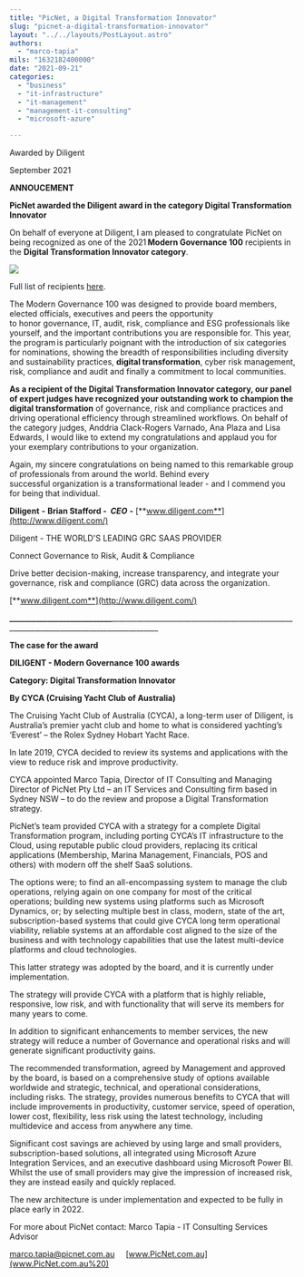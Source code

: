 ```yaml
---
title: "PicNet, a Digital Transformation Innovator"
slug: "picnet-a-digital-transformation-innovator"
layout: "../../layouts/PostLayout.astro"
authors: 
  - "marco-tapia"
mils: "1632182400000"
date: "2021-09-21"
categories: 
  - "business"
  - "it-infrastructure"
  - "it-management"
  - "management-it-consulting"
  - "microsoft-azure"

---
```


Awarded by Diligent

September 2021

**ANNOUCEMENT**

**PicNet awarded the Diligent award in the category Digital Transformation Innovator**

On behalf of everyone at Diligent, I am pleased to congratulate PicNet on being recognized as one of the 2021 **Modern Governance 100** recipients in the **Digital Transformation Innovator category**.

<img src="/images/Picture1.png" >

Full list of recipients [here](https://info.diligent.com/influential-grc-leaders/).  

The Modern Governance 100 was designed to provide board members, elected officials, executives and peers the opportunity to honor governance, IT, audit, risk, compliance and ESG professionals like yourself, and the important contributions you are responsible for. This year, the program is particularly poignant with the introduction of six categories for nominations, showing the breadth of responsibilities including diversity and sustainability practices, **digital transformation**, cyber risk management, risk, compliance and audit and finally a commitment to local communities.  

**As a recipient of the Digital Transformation Innovator category, our panel of expert judges have recognized your outstanding work to** **champion the digital transformation** of governance, risk and compliance practices and driving operational efficiency through streamlined workflows. On behalf of the category judges, Anddria Clack-Rogers Varnado, Ana Plaza and Lisa Edwards, I would like to extend my congratulations and applaud you for your exemplary contributions to your organization.  

Again, my sincere congratulations on being named to this remarkable group of professionals from around the world. Behind every successful organization is a transformational leader - and I commend you for being that individual.     

**Diligent**  **-** **Brian Stafford -  _CEO_** **-** [**www.diligent.com**](http://www.diligent.com/)

Diligent - THE WORLD'S LEADING GRC SAAS PROVIDER

Connect Governance to Risk, Audit & Compliance

Drive better decision-making, increase transparency, ​and integrate your governance, risk and compliance (GRC) data across the organization.

[**www.diligent.com**](http://www.diligent.com/)

**\_\_\_\_\_\_\_\_\_\_\_\_\_\_\_\_\_\_\_\_\_\_\_\_\_\_\_**\_\_\_\_\_\_\_\_\_\_\_\_\_\_\_\_\_\_\_\_\_\_\_\_\_\_\_\_\_\_\_\_\_\_\_\_\_\_\_\_\_\_\_\_\_\_\_\_\_\_\_\_\_\_\_\_\_\_\_\_\_\_\_\_\_\_\_\_\_\_\_\_\_\_\_\_\_\_\_\_\_\_\_\_\_\_\_\_\_\_\_

**The case for the award**

**DILIGENT - Modern Governance 100 awards**

**Category: Digital Transformation Innovator**

**By CYCA (Cruising Yacht Club of Australia)**

The Cruising Yacht Club of Australia (CYCA), a long-term user of Diligent, is Australia’s premier yacht club and home to what is considered yachting’s ‘Everest’ – the Rolex Sydney Hobart Yacht Race.

In late 2019, CYCA decided to review its systems and applications with the view to reduce risk and improve productivity.

CYCA appointed Marco Tapia, Director of IT Consulting and Managing Director of PicNet Pty Ltd – an IT Services and Consulting firm based in Sydney NSW – to do the review and propose a Digital Transformation strategy.

PicNet’s team provided CYCA with a strategy for a complete Digital Transformation program, including porting CYCA’s IT infrastructure to the Cloud, using reputable public cloud providers, replacing its critical applications (Membership, Marina Management, Financials, POS and others) with modern off the shelf SaaS solutions.

The options were; to find an all-encompassing system to manage the club operations, relying again on one company for most of the critical operations; building new systems using platforms such as Microsoft Dynamics, or; by selecting multiple best in class, modern, state of the art,  subscription-based systems that could give CYCA long term operational viability, reliable systems at an affordable cost aligned to the size of the business and with technology capabilities that use the latest multi-device platforms and cloud technologies.

This latter strategy was adopted by the board, and it is currently under implementation.

The strategy will provide CYCA with a platform that is highly reliable, responsive, low risk, and with functionality that will serve its members for many years to come.

In addition to significant enhancements to member services, the new strategy will reduce a number of Governance and operational risks and will generate significant productivity gains. 

The recommended transformation, agreed by Management and approved by the board, is based on a comprehensive study of options available worldwide and strategic, technical, and operational considerations, including risks. The strategy, provides numerous benefits to CYCA that will include improvements in productivity, customer service, speed of operation, lower cost, flexibility, less risk using the latest technology, including multidevice and access from anywhere any time.

Significant cost savings are achieved by using large and small providers, subscription-based solutions, all integrated using Microsoft Azure Integration Services, and an executive dashboard using Microsoft Power BI. Whilst the use of small providers may give the impression of increased risk, they are instead easily and quickly replaced.

The new architecture is under implementation and expected to be fully in place early in 2022.

For more about PicNet contact: Marco Tapia - IT Consulting Services Advisor

[marco.tapia@picnet.com.au](marco.tapia@picnet.com.au %20%20)     [www.PicNet.com.au](www.PicNet.com.au%20)
